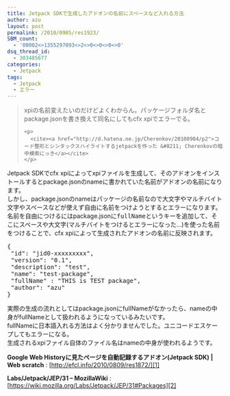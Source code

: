 ```yaml
---
title: Jetpack SDKで生成したアドオンの名前にスペースなど入れる方法
author: azu
layout: post
permalink: /2010/0905/res1923/
SBM_count:
  - '00002<>1355297093<>2<>0<>0<>0<>0'
dsq_thread_id:
  - 303485677
categories:
  - Jetpack
tags:
  - Jetpack
  - エラー
---
```

<div class="quote">
  <blockquote title="コード整形とシンタックスハイライトするjetpackを作った - Cherenkovの暗中模索にっき" cite="http://d.hatena.ne.jp/Cherenkov/20100904/p2">
    <p>
      xpiの名前変えたいのだけどよくわからん。パッケージフォルダ名とpackage.jsonを書き換えて同名にしてもcfx xpiでエラーでる。
    </p>
    
    <p>
      <cite><a href="http://d.hatena.ne.jp/Cherenkov/20100904/p2">コード整形とシンタックスハイライトするjetpackを作った &#8211; Cherenkovの暗中模索にっき</a></cite>
    </p>
  </blockquote>
</div>

Jetpack SDKでcfx xpiによってxpiファイルを生成して、そのアドオンをインストールするとpackage.jsonのnameに書かれていた名前がアドオンの名前になります。  
しかし、package.jsonのnameはパッケージの名前なので大文字やマルチバイト文字やスペースなどが使えず自由に名前をつけようとするとエラーになります。  
名前を自由につけるにはpackage.jsonに<tt>fullName</tt>というキーを追加して、そこにスペースや大文字(マルチバイトをつけるとエラーになった…)を使った名前をつけることで、cfx xpiによって生成されたアドオンの名前に反映されます。

<pre>{
 "id": "jid0-xxxxxxxxx",
 "version": "0.1",
 "description": "test",
 "name": "test-package",
 "fullName" : "THIS is TEST package",
 "author": "azu"
}</pre>

実際の生成の流れとしてはpackage.jsonにfullNameがなかったら、nameの中身がfullNameとして扱われるようになっているみたいです。  
fullNameに日本語入れる方法はよく分かりませんでした。ユニコードエスケープしてもエラーになる。  
生成されるxpiファイル自体のファイル名はnameの中身が使われるようです。

**Google Web Historyに見たページを自動記録するアドオン(Jetpack SDK) | Web scratch**
:   [http://efcl.info/2010/0809/res1872/][1]

**Labs/Jetpack/JEP/31 &#8211; MozillaWiki**
:   [https://wiki.mozilla.org/Labs/Jetpack/JEP/31#Packages][2]

 [1]: http://efcl.info/2010/0809/res1872/ "Google Web Historyに見たページを自動記録するアドオン(Jetpack SDK) | Web scratch"
 [2]: https://wiki.mozilla.org/Labs/Jetpack/JEP/31#Packages "Labs/Jetpack/JEP/31 - MozillaWiki"
